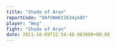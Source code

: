 ```yaml
---
title: "Shade of Aran"
reportCode: "9AfVWmKt2b34yk8h"
player: "Weg"
fight: "Shade of Aran"
date: 2021-10-09T12:54:48.063000+00:00
---
```


